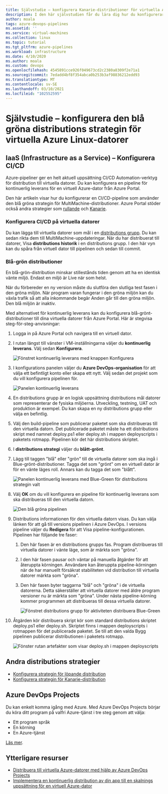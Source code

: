 ```yaml
---
title: Självstudie – konfigurera Kanarie-distributioner för virtuella Azure Linux-datorer
description: I den här självstudien får du lära dig hur du konfigurerar en pipeline för kontinuerlig distribution (CD). Den här pipelinen uppdaterar en grupp med virtuella Azure Linux-datorer med hjälp av den blå gröna distributions strategin.
author: moala
tags: azure-devops-pipelines
ms.assetid: ''
ms.service: virtual-machines
ms.collection: linux
ms.topic: tutorial
ms.tgt_pltfrm: azure-pipelines
ms.workload: infrastructure
ms.date: 4/10/2020
ms.author: moala
ms.custom: devops
ms.openlocfilehash: 4545891cce926f049673cd2c2380a8309f2e71a1
ms.sourcegitcommit: 7edadd4bf8f354abca0b253b3af98836212edd93
ms.translationtype: MT
ms.contentlocale: sv-SE
ms.lasthandoff: 03/10/2021
ms.locfileid: "102552595"
---
```

# <a name="tutorial---configure-the-blue-green-deployment-strategy-for-azure-linux-virtual-machines"></a>Självstudie – konfigurera den blå gröna distributions strategin för virtuella Azure Linux-datorer

## <a name="infrastructure-as-a-service-iaas---configure-cicd"></a>IaaS (Infrastructure as a Service) – Konfigurera CI/CD

Azure-pipeliner ger en helt aktuell uppsättning CI/CD Automation-verktyg för distribution till virtuella datorer. Du kan konfigurera en pipeline för kontinuerlig leverans för en virtuell Azure-dator från Azure Portal.

Den här artikeln visar hur du konfigurerar en CI/CD-pipeline som använder den blå gröna strategin för MultiMachine-distributioner. Azure Portal stöder också andra strategier som [rullande](./tutorial-devops-azure-pipelines-classic.md) och [Kanarie](./tutorial-azure-devops-canary-strategy.md).

### <a name="configure-cicd-on-virtual-machines"></a>Konfigurera CI/CD på virtuella datorer

Du kan lägga till virtuella datorer som mål i en [distributions grupp](/azure/devops/pipelines/release/deployment-groups). Du kan sedan rikta dem till MultiMachine-uppdateringar. När du har distribuerat till datorer, Visa **distributions historik** i en distributions grupp. I den här vyn kan du spåra från virtuell dator till pipelinen och sedan till commit.

### <a name="blue-green-deployments"></a>Blå-grön distributioner

En blå-grön-distribution minskar stillestånds tiden genom att ha en identisk vänte miljö. Endast en miljö är Live när som helst.

När du förbereder en ny version måste du slutföra den slutliga test fasen i den gröna miljön. När program varan fungerar i den gröna miljön kan du växla trafik så att alla inkommande begär Anden går till den gröna miljön. Den blå miljön är inaktiv.

Med alternativet för kontinuerlig leverans kan du konfigurera blå-grönt-distributioner till dina virtuella datorer från Azure Portal. Här är stegvisa steg-för-steg-anvisningar:

1. Logga in på Azure Portal och navigera till en virtuell dator.
1. I rutan längst till vänster i VM-inställningarna väljer du **kontinuerlig leverans**. Välj sedan **Konfigurera**.

   ![Fönstret kontinuerlig leverans med knappen Konfigurera](media/tutorial-devops-azure-pipelines-classic/azure-devops-configure.png)

1. I konfigurations panelen väljer du **Azure DevOps-organisation** för att välja ett befintligt konto eller skapa ett nytt. Välj sedan det projekt som du vill konfigurera pipelinen för.  

   ![Panelen kontinuerlig leverans](media/tutorial-devops-azure-pipelines-classic/azure-devops-rolling.png)

1. En distributions grupp är en logisk uppsättning distributions mål datorer som representerar de fysiska miljöerna. Utveckling, testning, UAT och produktion är exempel. Du kan skapa en ny distributions grupp eller välja en befintlig.
1. Välj den build-pipeline som publicerar paketet som ska distribueras till den virtuella datorn. Det publicerade paketet måste ha ett distributions skript med namnet deploy.ps1 eller deploy.sh i mappen deployscripts i paketets rotmapp. Pipelinen kör det här distributions skriptet.
1. I **distributions strategi** väljer du **blått-grönt**.
1. Lägg till taggen "blå" eller "grön" till de virtuella datorer som ska ingå i Blue-grönt-distributioner. Tagga det som "grönt" om en virtuell dator är för en vänte läges roll. Annars kan du tagga det som "blått".

   ![Panelen kontinuerlig leverans med Blue-Green för distributions strategin valt](media/tutorial-devops-azure-pipelines-classic/azure-devops-blue-green-configure.png)

1. Välj **OK** om du vill konfigurera en pipeline för kontinuerlig leverans som ska distribueras till den virtuella datorn.

   ![Den blå gröna pipelinen](media/tutorial-devops-azure-pipelines-classic/azure-devops-blue-green-pipeline.png)

1. Distributions informationen för den virtuella datorn visas. Du kan välja länken för att gå till versions pipelinen i Azure DevOps. I versions pipeline väljer du **Redigera** för att Visa pipeline-konfigurationen. Pipelinen har följande tre faser:

   1. Den här fasen är en distributions grupps fas. Program distribueras till virtuella datorer i vänte läge, som är märkta som "gröna".
   1. I den här fasen pausar och väntar på manuella åtgärder för att återuppta körningen. Användare kan återuppta pipeline-körningen när de har manuellt försäkrat stabiliteten vid distribution till virtuella datorer märkta som "gröna".
   1. Den här fasen byter taggarna "blå" och "gröna" i de virtuella datorerna. Detta säkerställer att virtuella datorer med äldre program versioner nu är märkta som "gröna". Under nästa pipeline-körning kommer programmen att distribueras till dessa virtuella datorer.

      ![Fönstret distributions grupp för aktiviteten distribuera Blue-Green](media/tutorial-devops-azure-pipelines-classic/azure-devops-blue-green-tasks.png)

1. Åtgärden kör distribuera skript kör som standard distributions skriptet deploy.ps1 eller deploy.sh. Skriptet finns i mappen deployscripts i rotmappen för det publicerade paketet. Se till att den valda Bygg pipelinen publicerar distributionen i paketets rotmapp.

   ![Fönster rutan artefakter som visar deploy.sh i mappen deployscripts](media/tutorial-deployment-strategy/package.png)

## <a name="other-deployment-strategies"></a>Andra distributions strategier

- [Konfigurera strategin för löpande distribution](./tutorial-devops-azure-pipelines-classic.md)
- [Konfigurera strategin för Kanarie-distribution](./tutorial-azure-devops-canary-strategy.md)

## <a name="azure-devops-projects"></a>Azure DevOps Projects

Du kan enkelt komma igång med Azure. Med Azure DevOps Projects börjar du köra ditt program på valfri Azure-tjänst i tre steg genom att välja:

- Ett program språk
- En körning
- En Azure-tjänst

[Läs mer](https://azure.microsoft.com/features/devops-projects/).

## <a name="additional-resources"></a>Ytterligare resurser

- [Distribuera till virtuella Azure-datorer med hjälp av Azure DevOps Projects](../../devops-project/azure-devops-project-vms.md)
- [Implementera en kontinuerlig distribution av din app till en skalnings uppsättning för en virtuell Azure-dator](/azure/devops/pipelines/apps/cd/azure/deploy-azure-scaleset)